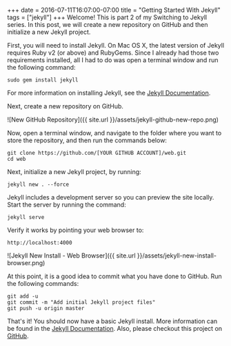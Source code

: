 +++
date = 2016-07-11T16:07:00-07:00
title = "Getting Started With Jekyll"
tags = ["jekyll"]
+++
Welcome! This is part 2 of my Switching to Jekyll series.  In this post, we will create a new repository on GitHub and then initialize a new Jekyll project.

First, you will need to install Jekyll.  On Mac OS X, the latest version of Jekyll requires Ruby v2 (or above) and RubyGems.  Since I already had those two requirements installed, all I had to do was open a terminal window and run the following command:

```
sudo gem install jekyll
```

For more information on installing Jekyll, see the [Jekyll Documentation][jekyll-install].

Next, create a new repository on GitHub.

![New GitHub Repository]({{ site.url }}/assets/jekyll-github-new-repo.png)

Now, open a terminal window, and navigate to the folder where you want to store the repository, and then run the commands below:

```    
git clone https://github.com/[YOUR GITHUB ACCOUNT]/web.git
cd web
```

Next, initialize a new Jekyll project, by running:

```
jekyll new . --force
```

Jekyll includes a development server so you can preview the site locally.  Start the server by running the command:

```
jekyll serve
```

Verify it works by pointing your web browser to:

```
http://localhost:4000
```

![Jekyll New Install - Web Browser]({{ site.url }}/assets/jekyll-new-install-browser.png)

At this point, it is a good idea to commit what you have done to GitHub. Run the following commands:

```
git add -u
git commit -m "Add initial Jekyll project files"
git push -u origin master
```

That's it!  You should now have a basic Jekyll install.  More information can be found in the [Jekyll Documentation][jekyll-docs].  Also, please checkout this project on [GitHub][my-github].

[jekyll-install]: https://jekyllrb.com/docs/installation/ 
[jekyll-docs]:    https://jekyllrb.com/docs/home/
[my-github]:      https://github.com/harrisonrw/web

